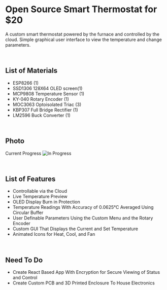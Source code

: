 # Open Source Smart Thermostat for $20
A custom smart thermostat powered by the furnace and controlled by the cloud. Simple graphical user interface to view the temperature and change parameters.  

<br>

## List of Materials
- ESP8266 (1) 
- SSD1306 128X64 OLED screen(1)
- MCP9808 Temperature Sensor (1)
- KY-040 Rotary Encoder (1)
- MOC3063 Optoisolated Triac (3)
- KBP307 Full Bridge Rectifier (1)
- LM2596 Buck Converter (1)

<br>

## Photo
Current Progress
![In Progress](https://lh3.googleusercontent.com/pw/ACtC-3eyocwx30z5peZMYtMXriJruCee2kphhs2zh_X38m8JgyeFJozHd_2NtDIEYfnhJccdwXkoT1AhNB4yFoOkInb1ZinFoF4GjVXdBBodaTtx9QfN529DZdvzgLUOs2RtyIsXjQwsk97Vz5bbGmbW1kl6NA=w1275-h941-no?authuser=0)

<br>

## List of Features
- Controllable via the Cloud
- Live Temperature Preview
- OLED Display Burn in Protection
- Temperature Readings With Accuracy of 0.0625°C Averaged Using Circular Buffer
- User Definable Parameters Using the Custom Menu and the Rotary Encoder
- Custom GUI That Displays the Current and Set Temperature
- Animated Icons for Heat, Cool, and Fan

<br>

## Need To Do
- Create React Based App With Encryption for Secure Viewing of Status and Control
- Create Custom PCB and 3D Printed Enclosure To House Electronics
